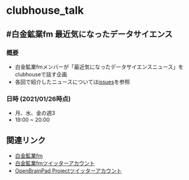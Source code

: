 # clubhouse_talk


## #白金鉱業fm 最近気になったデータサイエンス

### 概要

- 白金鉱業fmメンバーが「最近気になったデータサイエンスニュース」をclubhouseで話す企画
- 各回で紹介したニュースについては[issues](https://github.com/shirokane-kougyou/clubhouse_talk/issues)を参照


### 日時 (2021/01/26時点)
- 月、水、金の週3
- 19:00 ~ 20:00


## 関連リンク
- [白金鉱業fm](https://shirokane-kougyou.fm/)
- [白金鉱業fmツイッターアカウント](https://twitter.com/shirokane_fm)
- [OpenBrainPad Projectツイッターアカウント](https://twitter.com/Open_BrainPad)

